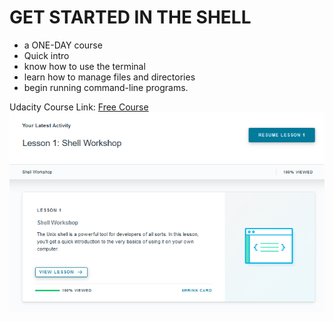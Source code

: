 # GET STARTED IN THE SHELL
* a ONE-DAY course
* Quick intro
* know how to use the terminal 
* learn how to manage files and directories 
* begin running command-line programs. 

Udacity Course Link: [Free Course](https://www.udacity.com/course/shell-workshop--ud206)
![CourseCompletion](https://github.com/EO4wellness/leary-leerie/blob/master/Shell/Shell-Workshop.png)
